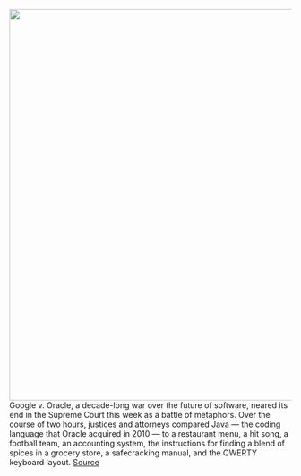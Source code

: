 <img src='https://cdn.vox-cdn.com/thumbor/nOb0-_kAsm3K2MSUJCvDFBdxoNM=/0x0:2040x1360/1200x800/filters:focal(857x517:1183x843)/cdn.vox-cdn.com/uploads/chorus_image/image/67606940/acastro_201002_1777_googleVsOracle_0001.0.jpg' width='700px' /><br/>
Google v. Oracle, a decade-long war over the future of software, neared its end in the Supreme Court this week as a battle of metaphors. Over the course of two hours, justices and attorneys compared Java — the coding language that Oracle acquired in 2010 — to a restaurant menu, a hit song, a football team, an accounting system, the instructions for finding a blend of spices in a grocery store, a safecracking manual, and the QWERTY keyboard layout.
<a href='https://www.theverge.com/2020/10/9/21506172/oracle-google-java-supreme-court-hearings-oral-arguments-metaphors-qwerty'> Source <a/>